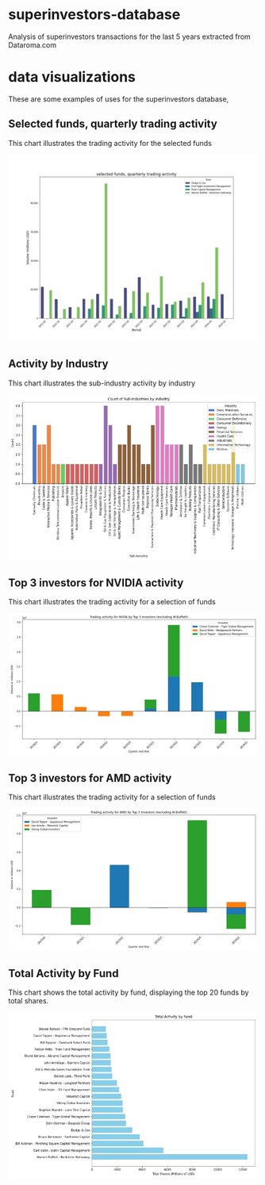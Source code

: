 # superinvestors-database
Analysis of superinvestors transactions for the last 5 years extracted from Dataroma.com

# data visualizations

These are some examples of uses for the superinvestors database,

## Selected funds, quarterly trading activity 

This chart illustrates the trading activity for the selected funds

![Quarterly trading activity](Trading_activity_by_fund.jpg)  

## Activity by Industry

This chart illustrates the sub-industry activity by industry 

![Activity by Industry](Sub-industries_by_industry.jpg)

## Top 3 investors for NVIDIA activity 

This chart illustrates the trading activity for a selection of funds

![Trading activity NVIDIA](activity_by_symbol_NVDA.jpg)  

## Top 3 investors for AMD activity 

This chart illustrates the trading activity for a selection of funds

![Trading activity AMD](activity_by_symbol_AMD.jpg)  

## Total Activity by Fund

This chart shows the total activity by fund, displaying the top 20 funds by total shares.

![Total Activity by Fund](activity_by_fund.jpg)


